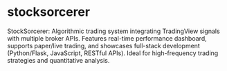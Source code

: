 # stocksorcerer
StockSorcerer: Algorithmic trading system integrating TradingView signals with multiple broker APIs. Features real-time performance dashboard, supports paper/live trading, and showcases full-stack development (Python/Flask, JavaScript, RESTful APIs). Ideal for high-frequency trading strategies and quantitative analysis.
